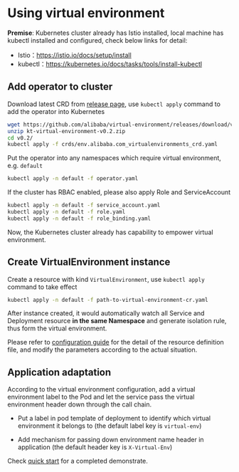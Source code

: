 # Using virtual environment

**Premise**: Kubernetes cluster already has Istio installed, local machine has kubectl installed and configured, check below links for detail:

- Istio：https://istio.io/docs/setup/install
- kubectl：https://kubernetes.io/docs/tasks/tools/install-kubectl

## Add operator to cluster

Download latest CRD from [release page](https://github.com/alibaba/virtual-environment/releases), use `kubectl apply` command to add the operator into Kubernetes

```bash
wget https://github.com/alibaba/virtual-environment/releases/download/v0.2/kt-virtual-environment-v0.2.zip
unzip kt-virtual-environment-v0.2.zip
cd v0.2/
kubectl apply -f crds/env.alibaba.com_virtualenvironments_crd.yaml
```

Put the operator into any namespaces which require virtual environment, e.g. `default`

```bash
kubectl apply -n default -f operator.yaml
```

If the cluster has RBAC enabled, please also apply Role and ServiceAccount

```bash
kubectl apply -n default -f service_account.yaml
kubectl apply -n default -f role.yaml
kubectl apply -n default -f role_binding.yaml
```

Now, the Kubernetes cluster already has capability to empower virtual environment.

## Create VirtualEnvironment instance

Create a resource with kind `VirtualEnvironment`, use `kubectl apply` command to take effect

```bash
kubectl apply -n default -f path-to-virtual-environment-cr.yaml
```

After instance created, it would automatically watch all Service and Deployment resource **in the same Namespace** and generate isolation rule, thus form the virtual environment.

Please refer to [configuration guide](configuration.md) for the detail of the resource definition file, and modify the parameters according to the actual situation.

## Application adaptation

According to the virtual environment configuration, add a virtual environment label to the Pod and let the service pass the virtual environment header down through the call chain.

- Put a label in pod template of deployment to identify which virtual environment it belongs to (the default label key is `virtual-env`)

- Add mechanism for passing down environment name header in application (the default header key is `X-Virtual-Env`)

Check [quick start](quickstart.md) for a completed demonstrate.
